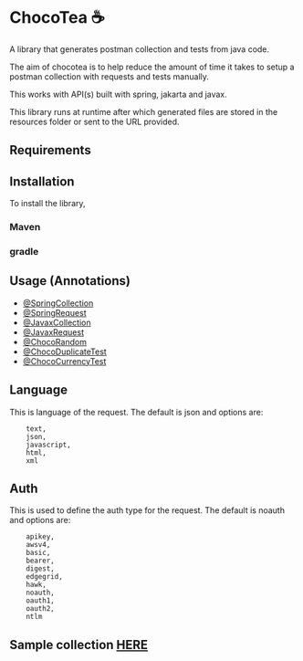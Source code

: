 # ChocoTea ☕️
A library that generates postman collection and tests from java code.

The aim of chocotea is to help reduce the amount of time it takes to setup a postman
collection with requests and tests manually.

This works with API(s) built with spring, jakarta and javax.

This library runs at runtime after which generated files are stored in the resources folder or sent to 
the URL provided.

## Requirements

## Installation
To install the library,

### Maven

### gradle

## Usage (Annotations)
- [@SpringCollection](documentation/SpringCollection.md)
- [@SpringRequest](documentation/SpringCollection.md)
- [@JavaxCollection](documentation/JavaxCollection.md)
- [@JavaxRequest](documentation/JavaxRequest.md)
- [@ChocoRandom](documentation/ChocoRandom.md)
- [@ChocoDuplicateTest](documentation/ChocoDuplicateTest.md)
- [@ChocoCurrencyTest](documentation/ChocoCurrencyTest.md)

## Language
This is language of the request. The default is json and options are:
```text
    text,
    json,
    javascript,
    html,
    xml
```

## Auth
This is used to define the auth type for the request. The default is noauth and options are:
```text
    apikey,
    awsv4,
    basic,
    bearer,
    digest,
    edgegrid,
    hawk,
    noauth,
    oauth1,
    oauth2,
    ntlm
```


## Sample collection [HERE](documentation/sample/sampleCollection.json)